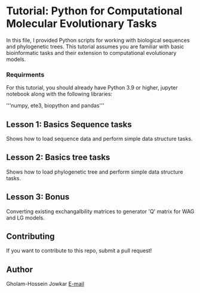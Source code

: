 # Tutorial: Python for Computational Molecular Evolutionary Tasks

In this file, I provided Python scripts for working with biological sequences and phylogenetic trees. 
This tutorial assumes you are familiar with basic bioinformatic tasks and their extension to computational evolutionary models.

### Requirments
For this tutorial, you should already have Python 3.9 or higher, jupyter notebook along with the following libraries:

'''numpy, ete3, biopython and pandas'''


## Lesson 1: Basics Sequence tasks

Shows how to load sequence data and perform simple data structure tasks.

## Lesson 2: Basics tree tasks

Shows how to load phylogenetic tree and perform simple data structure tasks.

## Lesson 3: Bonus 

Converting existing exchangalbility matrices to generator 'Q' matrix for WAG and LG models.

## Contributing

If you want to contribute to this repo, submit a pull request!

## Author

Gholam-Hossein Jowkar [E-mail](jowk@zhaw.ch)
